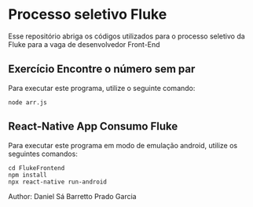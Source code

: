 # Processo seletivo Fluke
Esse repositório abriga os códigos utilizados para o processo seletivo da Fluke para a vaga de desenvolvedor Front-End

## Exercício Encontre o número sem par
Para executar este programa, utilize o seguinte comando:

```node arr.js```

## React-Native App Consumo Fluke
Para executar este programa em modo de emulação android, utilize os seguintes comandos:

```
cd FlukeFrontend
npm install
npx react-native run-android
```

Author: Daniel Sá Barretto Prado Garcia